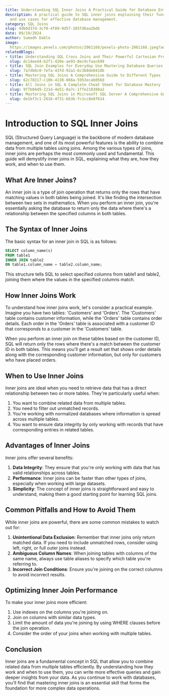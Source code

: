 ```yaml
---
title: Understanding SQL Inner Joins A Practical Guide for Database Enthusiasts
description: A practical guide to SQL inner joins explaining their function, syntax,
  and use cases for effective database management.
category: SQL Joins
slug: 4db6d37d-3cf0-4f89-9d57-103fd6aa2bdb
date: 09/19/2024
author: Sumedh Dable
image: 
  https://images.pexels.com/photos/2061168/pexels-photo-2061168.jpeg?auto=compress&cs=tinysrgb&w=600
relatedBlogs:
- title: Understanding SQL Cross Joins and Their Powerful Cartesian Product
  slug: dc14eed4-b2f1-420e-ae93-8ec9cfaac699
- title: SQL Join Examples for Everyday Use Mastering Database Queries
  slug: 7a7db8c0-7efa-43fd-92a1-6c3b8de0410b
- title: Mastering SQL Joins A Comprehensive Guide to Different Types
  slug: 62c78317-c10b-4138-866a-5953ecab056d
- title: All Joins in SQL A Complete Cheat Sheet for Database Mastery
  slug: 9f7b04d9-221d-4e51-8a7c-1ffe210388a2
- title: Mastering SQL Joins in Microsoft SQL Server A Comprehensive Guide
  slug: de1bf3c1-2616-4f31-bb3b-fc1cc8e8f614
---
```


# Introduction to SQL Inner Joins

SQL (Structured Query Language) is the backbone of modern database management, and one of its most powerful features is the ability to combine data from multiple tables using joins. Among the various types of joins, inner joins are perhaps the most commonly used and fundamental. This guide will demystify inner joins in SQL, explaining what they are, how they work, and when to use them.

## What Are Inner Joins?

An inner join is a type of join operation that returns only the rows that have matching values in both tables being joined. It's like finding the intersection between two sets in mathematics. When you perform an inner join, you're essentially asking the database to return only the data where there's a relationship between the specified columns in both tables.

## The Syntax of Inner Joins

The basic syntax for an inner join in SQL is as follows:

```sql
SELECT column_name(s)
FROM table1
INNER JOIN table2
ON table1.column_name = table2.column_name;
```

This structure tells SQL to select specified columns from table1 and table2, joining them where the values in the specified columns match.

## How Inner Joins Work

To understand how inner joins work, let's consider a practical example. Imagine you have two tables: 'Customers' and 'Orders'. The 'Customers' table contains customer information, while the 'Orders' table contains order details. Each order in the 'Orders' table is associated with a customer ID that corresponds to a customer in the 'Customers' table.

When you perform an inner join on these tables based on the customer ID, SQL will return only the rows where there's a match between the customer ID in both tables. This means you'll get a result set that shows order details along with the corresponding customer information, but only for customers who have placed orders.

## When to Use Inner Joins

Inner joins are ideal when you need to retrieve data that has a direct relationship between two or more tables. They're particularly useful when:

1. You want to combine related data from multiple tables.
2. You need to filter out unmatched records.
3. You're working with normalized databases where information is spread across multiple tables.
4. You want to ensure data integrity by only working with records that have corresponding entries in related tables.

## Advantages of Inner Joins

Inner joins offer several benefits:

1. **Data Integrity**: They ensure that you're only working with data that has valid relationships across tables.
2. **Performance**: Inner joins can be faster than other types of joins, especially when working with large datasets.
3. **Simplicity**: The concept of inner joins is straightforward and easy to understand, making them a good starting point for learning SQL joins.

## Common Pitfalls and How to Avoid Them

While inner joins are powerful, there are some common mistakes to watch out for:

1. **Unintentional Data Exclusion**: Remember that inner joins only return matched data. If you need to include unmatched rows, consider using left, right, or full outer joins instead.
2. **Ambiguous Column Names**: When joining tables with columns of the same name, always use table aliases to specify which table you're referring to.
3. **Incorrect Join Conditions**: Ensure you're joining on the correct columns to avoid incorrect results.

## Optimizing Inner Join Performance

To make your inner joins more efficient:

1. Use indexes on the columns you're joining on.
2. Join on columns with similar data types.
3. Limit the amount of data you're joining by using WHERE clauses before the join operation.
4. Consider the order of your joins when working with multiple tables.

## Conclusion

Inner joins are a fundamental concept in SQL that allow you to combine related data from multiple tables efficiently. By understanding how they work and when to use them, you can write more effective queries and gain deeper insights from your data. As you continue to work with databases, you'll find that mastering inner joins is an essential skill that forms the foundation for more complex data operations.